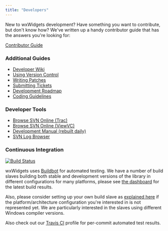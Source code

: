 ```yaml
---
title: "Developers"
---
```


<div class="row" style="margin-top: 1em; margin-bottom: 1em;">
  <div class="col-sm-8 col-sm-offset-2">
    <p>
      New to wxWidgets development? Have something you want to contribute, but
      don't know how? We've written up a handy contributor guide that has the
      answers you're looking for:
    </p>
    <a href="http://wiki.wxwidgets.org/Development:_How_To_Contribute" class="btn btn-lg btn-default btn-block">
      <i class="fa fa-code-fork fa-fw"></i> Contributor Guide
    </a>
  </div>
</div>

<div class="row">
  <div class="col-sm-6">
    <h3>Additional Guides</h3>
    <p>
      <ul>
        <li><a href="http://trac.wxwidgets.org/wiki">Developer Wiki</a></li>
        <li><a href="/develop/code-repository/">Using Version Control</a></li>
        <li><a href="http://trac.wxwidgets.org/wiki/HowToSubmitPatches">Writing Patches</a></li>
        <li><a href="http://trac.wxwidgets.org/wiki/HowToSubmitTicket">Submitting Tickets</a></li>
        <li><a href="http://trac.wxwidgets.org/wiki/Roadmap">Development Roadmap</a></li>
        <li><a href="/develop/coding-guidelines/">Coding Guidelines</a></li>
      </ul>
    </p>
    <h3>Developer Tools</h3>
    <p>
      <ul>
        <li><a href="http://trac.wxwidgets.org/browser/">Browse SVN Online (Trac)</a></li>
        <li><a href="http://svn.wxwidgets.org/viewvc/wx/">Browse SVN Online (ViewVC)</a></li>
        <li><a href="http://docs.wxwidgets.org/trunk/">Development Manual (rebuilt daily)</a></li>
        <li><a href="http://ibaku.net/wx/changelog/">SVN Log Browser</a></li>
      </ul>
    </p>
  </div>
  <div class="col-sm-6">
    <h3>Continuous Integration</h3>
    <p><a href="https://travis-ci.org/wxWidgets/wxWidgets" target="_new">
      <img alt="Build Status" src="https://travis-ci.org/wxWidgets/wxWidgets.png?branch=master" />
    </a></p>
    <p>
      wxWidgets uses <a href="http://buildbot.net/trac" target="_new">Buildbot</a>
      for automated testing. We have a number of build slaves building both
      stable and development versions of the library in different
      configurations for many platforms, please see
      <a href="http://buildbot.tt-solutions.com/wx/" target="_new">the dashboard</a>
      for the latest build results.
    </p>
    <p>
      Also, please consider setting up your own build slave as
      <a href="http://wiki.wxwidgets.org/Development:_Buildbot#Setting_up_a_Slave" target="_new">explained here</a>
      if the platform/architecture configuration you're interested in is not
      represented yet. We are particularly interested in the slaves using
      different Windows compiler versions.
    </p>
    <p>
      Also check out our <a href="https://travis-ci.org/wxWidgets/wxWidgets" target="_new">Travis CI</a>
      profile for per-commit automated test results.
    </p>
  </div>
</div>
